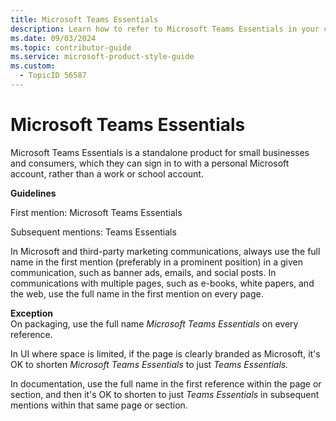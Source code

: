 ```yaml
---
title: Microsoft Teams Essentials
description: Learn how to refer to Microsoft Teams Essentials in your content.
ms.date: 09/03/2024
ms.topic: contributor-guide
ms.service: microsoft-product-style-guide
ms.custom:
  - TopicID 56587
---
```



# Microsoft Teams Essentials

Microsoft Teams Essentials is a standalone product for small businesses and consumers, which they can sign in to with a personal Microsoft account, rather than a work or school account.

**Guidelines**

First mention: Microsoft Teams Essentials

Subsequent mentions: Teams Essentials

In Microsoft and third-party marketing communications, always use the full name in the first mention (preferably in a prominent position) in a given communication, such as banner ads, emails, and social posts. In communications with multiple pages, such as e-books, white papers, and the web, use the full name in the first mention on every page.

**Exception**  
On packaging, use the full name *Microsoft Teams Essentials* on every reference.

In UI where space is limited, if the page is clearly branded as Microsoft, it's OK to shorten *Microsoft Teams Essentials* to just *Teams Essentials.*

In documentation, use the full name in the first reference within the page or section, and then it's OK to shorten to just *Teams Essentials* in subsequent mentions within that same page or section.

